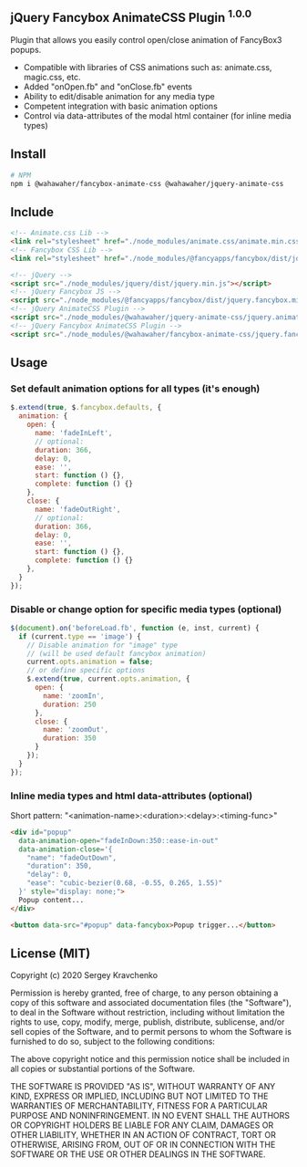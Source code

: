jQuery Fancybox AnimateCSS Plugin <sup>1.0.0</sup>
-------
Plugin that allows you easily control open/close animation of FancyBox3 popups.

- Compatible with libraries of CSS animations such as: animate.css, magic.css, etc.
- Added "onOpen.fb" and "onClose.fb" events
- Ability to edit/disable animation for any media type
- Competent integration with basic animation options
- Control via data-attributes of the modal html container (for inline media types)

## Install
```sh
# NPM
npm i @wahawaher/fancybox-animate-css @wahawaher/jquery-animate-css
```
## Include
```html
<!-- Animate.css Lib -->
<link rel="stylesheet" href="./node_modules/animate.css/animate.min.css">
<!-- Fancybox CSS Lib -->
<link rel="stylesheet" href="./node_modules/@fancyapps/fancybox/dist/jquery.fancybox.min.css">

<!-- jQuery -->
<script src="./node_modules/jquery/dist/jquery.min.js"></script>
<!-- jQuery Fancybox JS -->
<script src="./node_modules/@fancyapps/fancybox/dist/jquery.fancybox.min.js"></script>
<!-- jQuery AnimateCSS Plugin -->
<script src="./node_modules/@wahawaher/jquery-animate-css/jquery.animate.css.min.js"></script>
<!-- jQuery Fancybox AnimateCSS Plugin -->
<script src="./node_modules/@wahawaher/fancybox-animate-css/jquery.fancybox.animate.css.js"></script>
```
## Usage
### Set default animation options for all types (it's enough)
```javascript
$.extend(true, $.fancybox.defaults, {
  animation: {
    open: {
      name: 'fadeInLeft',
      // optional:
      duration: 366,
      delay: 0,
      ease: '',
      start: function () {},
      complete: function () {}
    },
    close: {
      name: 'fadeOutRight',
      // optional:
      duration: 366,
      delay: 0,
      ease: '',
      start: function () {},
      complete: function () {}
    },
  }
});
```
### Disable or change option for specific media types (optional)
```javascript
$(document).on('beforeLoad.fb', function (e, inst, current) {
  if (current.type == 'image') {
    // Disable animation for "image" type
    // (will be used default fancybox animation)
    current.opts.animation = false;
    // or define specific options
    $.extend(true, current.opts.animation, {
      open: {
        name: 'zoomIn',
        duration: 250
      },
      close: {
        name: 'zoomOut',
        duration: 350
      }
    });
  }
});
```
### Inline media types and html data-attributes (optional)
Short pattern: "\<animation-name\>:\<duration\>:\<delay\>:\<timing-func\>"
```html
<div id="popup"
  data-animation-open="fadeInDown:350::ease-in-out"
  data-animation-close='{
    "name": "fadeOutDown",
    "duration": 350,
    "delay": 0,
    "ease": "cubic-bezier(0.68, -0.55, 0.265, 1.55)"
  }' style="display: none;">
  Popup content...
</div>

<button data-src="#popup" data-fancybox>Popup trigger...</button>
```
## License (MIT)
Copyright (c) 2020 Sergey Kravchenko

Permission is hereby granted, free of charge, to any person obtaining a copy
of this software and associated documentation files (the "Software"), to deal
in the Software without restriction, including without limitation the rights
to use, copy, modify, merge, publish, distribute, sublicense, and/or sell
copies of the Software, and to permit persons to whom the Software is
furnished to do so, subject to the following conditions:

The above copyright notice and this permission notice shall be included in all
copies or substantial portions of the Software.

THE SOFTWARE IS PROVIDED "AS IS", WITHOUT WARRANTY OF ANY KIND, EXPRESS OR
IMPLIED, INCLUDING BUT NOT LIMITED TO THE WARRANTIES OF MERCHANTABILITY,
FITNESS FOR A PARTICULAR PURPOSE AND NONINFRINGEMENT. IN NO EVENT SHALL THE
AUTHORS OR COPYRIGHT HOLDERS BE LIABLE FOR ANY CLAIM, DAMAGES OR OTHER
LIABILITY, WHETHER IN AN ACTION OF CONTRACT, TORT OR OTHERWISE, ARISING FROM,
OUT OF OR IN CONNECTION WITH THE SOFTWARE OR THE USE OR OTHER DEALINGS IN THE
SOFTWARE.